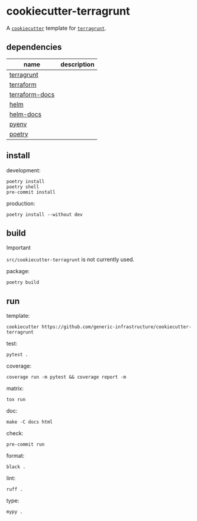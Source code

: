 [//]: # (todo: template & correct)
# cookiecutter-terragrunt

A [`cookiecutter`](https://github.com/cookiecutter/cookiecutter) template for [`terragrunt`](https://github.com/gruntwork-io/terragrunt).

## dependencies

| name                                                               | description |
|--------------------------------------------------------------------|-------------|
| [terragrunt](https://github.com/gruntwork-io/terragrunt)           |             |
| [terraform](https://github.com/hashicorp/terraform)                |             |
| [terraform-docs](https://github.com/terraform-docs/terraform-docs) |             |
| [helm](https://github.com/helm/helm)                               |             |
| [helm-docs](https://github.com/norwoodj/helm-docs)                 |             |
| [pyenv](https://github.com/pyenv/pyenv)                            |             |
| [poetry](https://github.com/python-poetry)                         |             |

## install

development:
```shell
poetry install
poetry shell
pre-commit install
```

production:
```shell
poetry install --without dev
```

## build

> [!IMPORTANT]
> `src/cookiecutter-terragrunt` is not currently used.

package:
```shell
poetry build
```

## run

template:
```shell
cookiecutter https://github.com/generic-infrastructure/cookiecutter-terragrunt
```

test:
```shell
pytest .
```

coverage:
```shell
coverage run -m pytest && coverage report -m
```

matrix:
```shell
tox run
```

doc:
```shell
make -C docs html
```

check:
```shell
pre-commit run
```

format:
```shell
black .
```

lint:
```shell
ruff .
```

type:
```shell
mypy .
```
